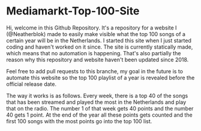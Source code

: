 # Mediamarkt-Top-100-Site

Hi, welcome in this Github Repository.
It's a repository for a website I (@Neatherblok) made to easily make visible what the top 100 songs of a certain year will be in the Netherlands. I started this site when I just started coding and haven't worked on it since.
The site is currently statically made, which means that no automation is happening. That's also partially the reason why this repository and website haven't been updated since 2018.

Feel free to add pull requests to this branche, my goal in the future is to automate this website so the top 100 playlist of a year is revealed before the official release date.

The way it works is as follows. Every week, there is a top 40 of the songs that has been streamed and played the most in the Netherlands and play that on the radio. The number 1 of that week gets 40 points and the number 40 gets 1 point. At the end of the year all these points gets counted and the first 100 songs with the most points go into the top 100 list.
